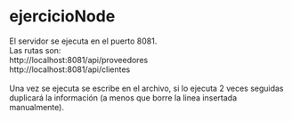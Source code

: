# ejercicioNode
El servidor se ejecuta en el puerto 8081.<br>
Las rutas son:<br>
http://localhost:8081/api/proveedores <br>
http://localhost:8081/api/clientes  <br><br>
Una vez se ejecuta se escribe en el archivo, si lo ejecuta 2 veces seguidas duplicará la información (a menos que borre la linea insertada manualmente).
